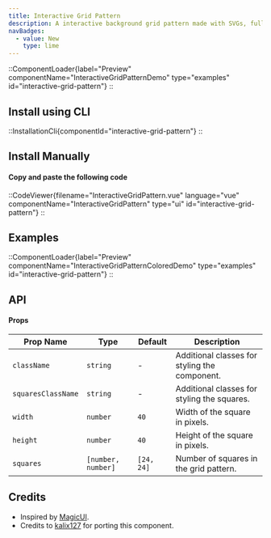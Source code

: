 ```yaml
---
title: Interactive Grid Pattern
description: A interactive background grid pattern made with SVGs, fully customizable.
navBadges:
  - value: New
    type: lime
---
```


::ComponentLoader{label="Preview" componentName="InteractiveGridPatternDemo" type="examples" id="interactive-grid-pattern"}
::

## Install using CLI

::InstallationCli{componentId="interactive-grid-pattern"}
::

## Install Manually

#### Copy and paste the following code

::CodeViewer{filename="InteractiveGridPattern.vue" language="vue" componentName="InteractiveGridPattern" type="ui" id="interactive-grid-pattern"}
::

## Examples

::ComponentLoader{label="Preview" componentName="InteractiveGridPatternColoredDemo" type="examples" id="interactive-grid-pattern"}
::

## API

#### Props

| Prop Name          | Type               | Default    | Description                                   |
| ------------------ | ------------------ | ---------- | --------------------------------------------- |
| `className`        | `string`           | -          | Additional classes for styling the component. |
| `squaresClassName` | `string`           | -          | Additional classes for styling the squares.   |
| `width`            | `number`           | `40`       | Width of the square in pixels.                |
| `height`           | `number`           | `40`       | Height of the square in pixels.               |
| `squares`          | `[number, number]` | `[24, 24]` | Number of squares in the grid pattern.        |

## Credits

- Inspired by [MagicUI](https://magicui.design/docs/components/interactive-grid-pattern).
- Credits to [kalix127](https://github.com/kalix127) for porting this component.
